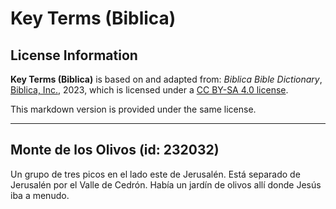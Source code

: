 # Key Terms (Biblica)

## License Information

**Key Terms (Biblica)** is based on and adapted from: _Biblica Bible Dictionary_, [Biblica, Inc.](https://www.biblica.com/), 2023, which is licensed under a [CC BY-SA 4.0 license](https://creativecommons.org/licenses/by-sa/4.0/legalcode.en).

This markdown version is provided under the same license.



--------------------------------

## Monte de los Olivos (id: 232032)

Un grupo de tres picos en el lado este de Jerusalén. Está separado de Jerusalén por el Valle de Cedrón. Había un jardín de olivos allí donde Jesús iba a menudo.


